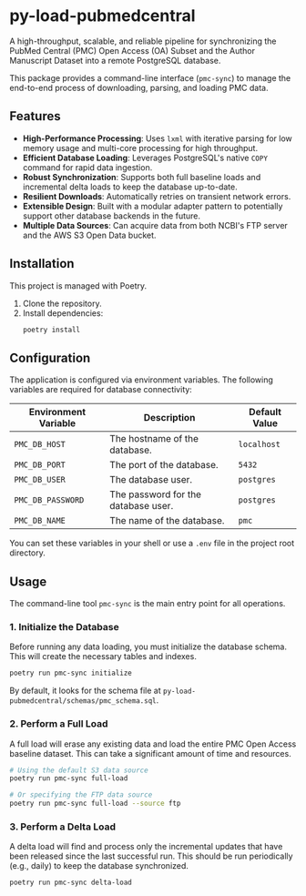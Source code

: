 # py-load-pubmedcentral

A high-throughput, scalable, and reliable pipeline for synchronizing the PubMed Central (PMC) Open Access (OA) Subset and the Author Manuscript Dataset into a remote PostgreSQL database.

This package provides a command-line interface (`pmc-sync`) to manage the end-to-end process of downloading, parsing, and loading PMC data.

## Features

- **High-Performance Processing**: Uses `lxml` with iterative parsing for low memory usage and multi-core processing for high throughput.
- **Efficient Database Loading**: Leverages PostgreSQL's native `COPY` command for rapid data ingestion.
- **Robust Synchronization**: Supports both full baseline loads and incremental delta loads to keep the database up-to-date.
- **Resilient Downloads**: Automatically retries on transient network errors.
- **Extensible Design**: Built with a modular adapter pattern to potentially support other database backends in the future.
- **Multiple Data Sources**: Can acquire data from both NCBI's FTP server and the AWS S3 Open Data bucket.

## Installation

This project is managed with Poetry.

1.  Clone the repository.
2.  Install dependencies:
    ```bash
    poetry install
    ```

## Configuration

The application is configured via environment variables. The following variables are required for database connectivity:

| Environment Variable | Description                        | Default Value |
| -------------------- | ---------------------------------- | ------------- |
| `PMC_DB_HOST`        | The hostname of the database.      | `localhost`   |
| `PMC_DB_PORT`        | The port of the database.          | `5432`        |
| `PMC_DB_USER`        | The database user.                 | `postgres`    |
| `PMC_DB_PASSWORD`    | The password for the database user.| `postgres`    |
| `PMC_DB_NAME`        | The name of the database.          | `pmc`         |

You can set these variables in your shell or use a `.env` file in the project root directory.

## Usage

The command-line tool `pmc-sync` is the main entry point for all operations.

### 1. Initialize the Database

Before running any data loading, you must initialize the database schema. This will create the necessary tables and indexes.

```bash
poetry run pmc-sync initialize
```

By default, it looks for the schema file at `py-load-pubmedcentral/schemas/pmc_schema.sql`.

### 2. Perform a Full Load

A full load will erase any existing data and load the entire PMC Open Access baseline dataset. This can take a significant amount of time and resources.

```bash
# Using the default S3 data source
poetry run pmc-sync full-load

# Or specifying the FTP data source
poetry run pmc-sync full-load --source ftp
```

### 3. Perform a Delta Load

A delta load will find and process only the incremental updates that have been released since the last successful run. This should be run periodically (e.g., daily) to keep the database synchronized.

```bash
poetry run pmc-sync delta-load
```
